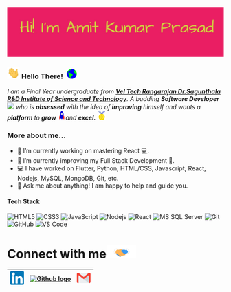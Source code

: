 <img align="center" src="https://github.com/cruze2/cruze2/blob/main/Assets/name.jpg" width="800px">

<!-- <img align="right" alt="PC GIF" src="https://github.com/cruze2/cruze2/blob/main/Assets/aboutme.gif" width="170" height="150" align="right" /> -->

### <img src="https://github.com/cruze2/cruze2/blob/main/Assets/Hi.gif" width="29px"> **Hello There!** &nbsp;<img src="https://github.com/cruze2/cruze2/blob/main/Assets/Earth.gif" width="24px">

<p>
  <em>
    I am a Final Year undergraduate from <a href="https://www.veltech.edu.in/"> <b>Vel Tech Rangarajan Dr.Sagunthala R&D Institute of Science and Technology</b></a>.  
    A budding <b>Software Developer</b> <img src="https://github.com/TheDudeThatCode/TheDudeThatCode/blob/master/Assets/Developer.gif" width="30px"> who is <b>obsessed</b> with the idea of <b>improving</b> himself and wants a <b>platform</b> to 
    <b>grow</b> <img src="https://github.com/cruze2/cruze2/blob/main/Assets/Rocket.gif" width="18px">and 
    <b>excel.</b> <img src="https://github.com/cruze2/cruze2/blob/main/Assets/Medal.gif" width="20px">
  </em>  
</p>

### **More about me...**

- 🔭 I’m currently working on mastering React 💻.
- 🌱 I’m currently improving my Full Stack Development 🚀.
- 💻 I have worked on Flutter, Python, HTML/CSS, Javascript, React, Nodejs, MySQL, MongoDB, Git, etc.
- 💬 Ask me about anything! I am happy to help and guide you.





#### Tech Stack
![HTML5](https://img.shields.io/badge/-HTML5-%23E44D27?style=flat-square&logo=html5&logoColor=ffffff)
![CSS3](https://img.shields.io/badge/-CSS3-%231572B6?style=flat-square&logo=css3)
![JavaScript](https://img.shields.io/badge/-JavaScript-%23F7DF1C?style=flat-square&logo=javascript&logoColor=000000&labelColor=%23F7DF1C&color=%23FFCE5A)
![Nodejs](https://img.shields.io/badge/-Nodejs-black?style=flat-square&logo=Node.js)
![React](https://img.shields.io/badge/-React-%23282C34?style=flat-square&logo=react)
![MS SQL Server](http://img.shields.io/badge/-MS%20SQL%20Server-CC2927?style=flat-square&logo=microsoft-sql-server&logoColor=ffffff)
![Git](https://img.shields.io/badge/-Git-%23F05032?style=flat-square&logo=git&logoColor=%23ffffff)
![GitHub](https://img.shields.io/badge/-GitHub-181717?style=flat-square&logo=github)
![VS Code](http://img.shields.io/badge/-VS%20Code-007ACC?style=flat-square&logo=visual-studio-code&logoColor=ffffff)


# Connect with me<img src="https://github.com/cruze2/cruze2/blob/main/Assets/Handshake.gif" height="32px">



| [<img src="https://github.com/cruze2/cruze2/blob/main/Assets/Linkedin.svg" alt="Linkedin Logo" width="32">](https://www.linkedin.com/in/amit-kumar-prasad-855719188/) | [<img src="https://cdn.svgporn.com/logos/github-icon.svg" alt="Github logo" width="34">](https://github.com/cruze2/) | [<img src="https://github.com/cruze2/cruze2/blob/main/Assets/Gmail.svg" alt="Gmail logo" height="32">](mailto:amitcruiser3@gmail.com)
|:---:|:---:|:---:|




<!--
**Srezzx/Srezzx** is a ✨ _special_ ✨ repository because its `README.md` (this file) appears on your GitHub profile.

Here are some ideas to get you started:

- 🔭 I’m currently working on ...
- 🌱 I’m currently learning ...
- 👯 I’m looking to collaborate on ...
- 🤔 I’m looking for help with ...
- 💬 Ask me about ...
- 📫 How to reach me: ...
- 😄 Pronouns: ...
- ⚡ Fun fact: ...
-->
